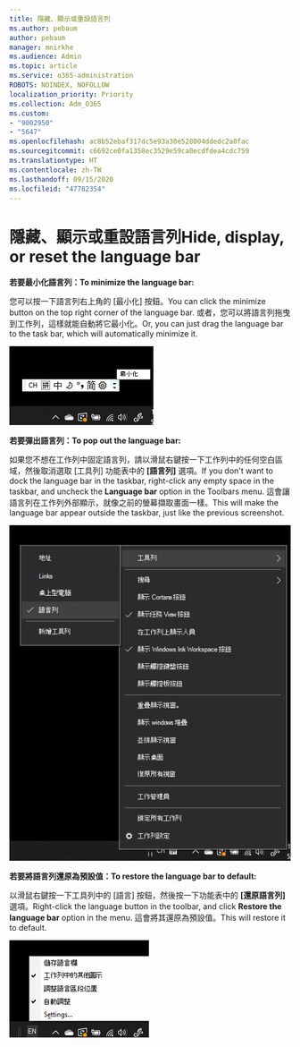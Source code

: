 ```yaml
---
title: 隱藏、顯示或重設語言列
ms.author: pebaum
author: pebaum
manager: mnirkhe
ms.audience: Admin
ms.topic: article
ms.service: o365-administration
ROBOTS: NOINDEX, NOFOLLOW
localization_priority: Priority
ms.collection: Adm_O365
ms.custom:
- "9002950"
- "5647"
ms.openlocfilehash: ac8b52ebaf317dc5e93a30e528004ddedc2a0fac
ms.sourcegitcommit: c6692ce0fa1358ec3529e59ca0ecdfdea4cdc759
ms.translationtype: HT
ms.contentlocale: zh-TW
ms.lasthandoff: 09/15/2020
ms.locfileid: "47782354"
---
```

# <a name="hide-display-or-reset-the-language-bar"></a><span data-ttu-id="c3545-102">隱藏、顯示或重設語言列</span><span class="sxs-lookup"><span data-stu-id="c3545-102">Hide, display, or reset the language bar</span></span>

<span data-ttu-id="c3545-103">**若要最小化語言列：**</span><span class="sxs-lookup"><span data-stu-id="c3545-103">**To minimize the language bar:**</span></span>

<span data-ttu-id="c3545-104">您可以按一下語言列右上角的 [最小化] 按鈕。</span><span class="sxs-lookup"><span data-stu-id="c3545-104">You can click the minimize button on the top right corner of the language bar.</span></span> <span data-ttu-id="c3545-105">或者，您可以將語言列拖曳到工作列，這樣就能自動將它最小化。</span><span class="sxs-lookup"><span data-stu-id="c3545-105">Or, you can just drag the language bar to the task bar, which will automatically minimize it.</span></span>

![最小化語言列](media/minimize-language-bar.png)

<span data-ttu-id="c3545-107">**若要彈出語言列：**</span><span class="sxs-lookup"><span data-stu-id="c3545-107">**To pop out the language bar:**</span></span>

<span data-ttu-id="c3545-108">如果您不想在工作列中固定語言列，請以滑鼠右鍵按一下工作列中的任何空白區域，然後取消選取 [工具列] 功能表中的 **[語言列]** 選項。</span><span class="sxs-lookup"><span data-stu-id="c3545-108">If you don't want to dock the language bar in the taskbar, right-click any empty space in the taskbar, and uncheck the **Language bar** option in the Toolbars menu.</span></span> <span data-ttu-id="c3545-109">這會讓語言列在工作列外部顯示，就像之前的螢幕擷取畫面一樣。</span><span class="sxs-lookup"><span data-stu-id="c3545-109">This will make the language bar appear outside the taskbar, just like the previous screenshot.</span></span>

![彈出語言列](media/pop-out-language-bar.png)

<span data-ttu-id="c3545-111">**若要將語言列還原為預設值：**</span><span class="sxs-lookup"><span data-stu-id="c3545-111">**To restore the language bar to default:**</span></span>

<span data-ttu-id="c3545-112">以滑鼠右鍵按一下工具列中的 [語言] 按鈕，然後按一下功能表中的 **[還原語言列]** 選項。</span><span class="sxs-lookup"><span data-stu-id="c3545-112">Right-click the language button in the toolbar, and click **Restore the language bar** option in the menu.</span></span> <span data-ttu-id="c3545-113">這會將其還原為預設值。</span><span class="sxs-lookup"><span data-stu-id="c3545-113">This will restore it to default.</span></span>

![還原語言列](media/restore-language-bar.png)
